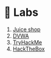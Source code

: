 # 🧪 Labs

1. [Juice shop](juice-shop/juice-shop.md)
2. [DVWA](dvwa/dvwa.md)
2. [TryHackMe](tryhackme/tryhackme.md)
2. [HackTheBox](hackthebox/hackthebox.md)